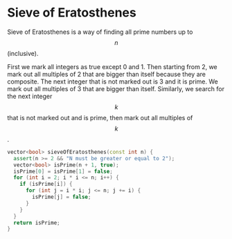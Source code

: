 # Sieve of Eratosthenes

Sieve of Eratosthenes is a way of finding all prime numbers up to $$n$$ (inclusive).

First we mark all integers as true except 0 and 1. Then starting from 2, we mark out all multiples of 2 that are bigger than itself because they are composite. The next integer that is not marked out is 3 and it is prime. We mark out all multiples of 3 that are bigger than itself. Similarly, we search for the next integer $$k$$ that is not marked out and is prime, then mark out all multiples of $$k$$.

```cpp
vector<bool> sieveOfEratosthenes(const int n) {
  assert(n >= 2 && "N must be greater or equal to 2");
  vector<bool> isPrime(n + 1, true);
  isPrime[0] = isPrime[1] = false;
  for (int i = 2; i * i <= n; i++) {
    if (isPrime[i]) {
      for (int j = i * i; j <= n; j += i) {
        isPrime[j] = false;
      }
    }
  }
  return isPrime;
}
```
